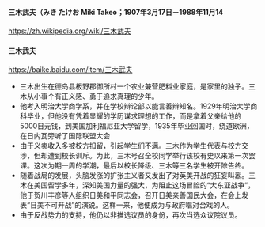 #### 三木武夫（みき たけお Miki Takeo；1907年3月17日－1988年11月14
https://zh.wikipedia.org/wiki/三木武夫
#### 三木武夫
https://baike.baidu.com/item/三木武夫
- 三木出生在德岛县板野郡御所村一个农业兼营肥料业家庭，是家里的独子。三木从小事个有正义感、勇于追求真理的少年。
- 他考入明治大学商学系，并在学校辩论部以能言善辩知名。1929年明治大学商科毕业，但他没有凭着显耀的学历谋求理想的工作，而是拿着父亲给他的5000日元钱，到美国加利福尼亚大学留学，1935年毕业回国时，绕道欧洲，在日内瓦旁听了国际联盟大会
- 由于义卖收入多被校方扣留，引起学生们不满。三木作为学生代表与校方交涉，但却遭到校长训斥。为此，三木号召全校同学举行该校有史以来第一次罢课。这次为期一周的学潮，最后以校长降级、三木等三名学生被开除告终。
- 随着战局的发展，头脑发涨的扩张主义者又发出了对英美开战的狂妄叫嚣。三木在美国留学多年，深知美国力量的强大，为阻止这场冒险的“大东亚战争”，他于贺川丰彦等人组织日美和平同志会，召开日美亲善国民大会，在会上发表“日美不可开战”的演说。这样一来，他便成为与政府唱对台戏的人。
- 由于反战势力的支持，他仍以非推选议员的身份，再次当选众议院议员。
